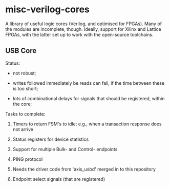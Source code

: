 # misc-verilog-cores

A library of useful logic cores (Verilog, and optimised for FPGAs). Many of the modules are incomplete, though. Ideally, support for Xilinx and Lattice FPGAs, with the latter set up to work with the open-source toolchains.

## USB Core

Status:

- not robust;

- writes followed immediately be reads can fail, if the time between these is too short;

- lots of combinational delays for signals that should be registered, within the core;

Tasks to complete:

1. Timers to return FSM's to idle; e.g., when a transaction response does not arrive

2. Status registers for device statistics

3. Support for multiple Bulk- and Control- endpoints

4. PING protocol

5. Needs the driver code from 'axis_usbd' merged in to this repository

6. Endpoint select signals (that are registered)
